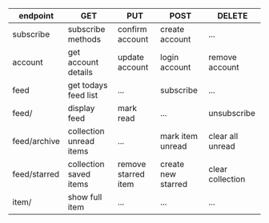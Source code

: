 


endpoint        | GET                     | PUT                 | POST                  | DELETE
--------------- | ----------------------- | ------------------- | --------------------- | ----------------
subscribe       | subscribe methods       | confirm account     | create account        | ...
account         | get account details     | update account      | login account         | remove account
feed            | get todays feed list    | ...                 | subscribe             | ...
feed/<id>       | display feed            | mark read           | ...                   | unsubscribe
feed/archive    | collection unread items | ...                 | mark item unread      | clear all unread
feed/starred    | collection saved items  | remove starred item | create new starred    | clear collection
item/<id>       | show full item          | ...                 | ...                   | ...
